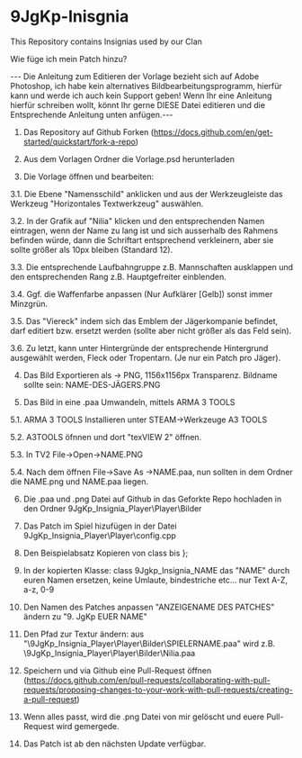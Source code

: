 # 9JgKp-Inisgnia
This Repository contains Insignias used by our Clan

Wie füge ich mein Patch hinzu?

--- Die Anleitung zum Editieren der Vorlage bezieht sich auf Adobe Photoshop, ich habe kein alternatives Bildbearbeitungsprogramm, hierfür kann und werde ich auch kein Support geben! Wenn Ihr eine Anleitung hierfür schreiben wollt, könnt Ihr gerne DIESE Datei editieren und die Entsprechende Anleitung unten anfügen.---

1. Das Repository auf Github Forken (https://docs.github.com/en/get-started/quickstart/fork-a-repo)

2. Aus dem Vorlagen Ordner die Vorlage.psd herunterladen

3. Die Vorlage öffnen und bearbeiten:

3.1. Die Ebene "Namensschild" anklicken und aus der Werkzeugleiste das Werkzeug "Horizontales Textwerkzeug" auswählen.

3.2. In der Grafik auf "Nilia" klicken und den entsprechenden Namen eintragen, wenn der Name zu lang ist und sich ausserhalb des Rahmens befinden würde, dann die Schriftart entsprechend verkleinern, aber sie sollte größer als 10px bleiben (Standard 12).

3.3. Die entsprechende Laufbahngruppe z.B. Mannschaften ausklappen und den entsprechenden Rang z.B. Hauptgefreiter einblenden.

3.4. Ggf. die Waffenfarbe anpassen (Nur Aufklärer [Gelb]) sonst immer Minzgrün.

3.5. Das "Viereck" indem sich das Emblem der Jägerkompanie befindet, darf editiert bzw. ersetzt werden (sollte aber nicht größer als das Feld sein).

3.6. Zu letzt, kann unter Hintergründe der entsprechende Hintergrund ausgewählt werden, Fleck oder Tropentarn. (Je nur ein Patch pro Jäger).

4. Das Bild Exportieren als -> PNG, 1156x1156px Transparenz. Bildname sollte sein: NAME-DES-JÄGERS.PNG

5. Das Bild in eine .paa Umwandeln, mittels ARMA 3 TOOLS

5.1. ARMA 3 TOOLS Installieren unter STEAM->Werkzeuge A3 TOOLS

5.2. A3TOOLS öfnnen und dort "texVIEW 2" öffnen.

5.3. In TV2 File->Open->NAME.PNG

5.4. Nach dem öffnen File->Save As ->NAME.paa, nun sollten in dem Ordner die NAME.png und NAME.paa liegen.

6. Die .paa und .png Datei auf Github in das Geforkte Repo hochladen in den Ordner 9JgKp_Insignia_Player\Player\Bilder

7. Das Patch im Spiel hizufügen in der Datei 9JgKp_Insignia_Player\Player\config.cpp

8. Den Beispielabsatz Kopieren von class bis };

9. In der kopierten Klasse: class 9Jgkp_Insignia_NAME das "NAME" durch euren Namen ersetzen, keine Umlaute, bindestriche etc... nur Text A-Z, a-z, 0-9

10. Den Namen des Patches anpassen "ANZEIGENAME DES PATCHES" ändern zu "9. JgKp EUER NAME"

11. Den Pfad zur Textur ändern: aus "\9JgKp_Insignia_Player\Player\Bilder\SPIELERNAME.paa" wird z.B. \9JgKp_Insignia_Player\Player\Bilder\Nilia.paa

12. Speichern und via Github eine Pull-Request öffnen (https://docs.github.com/en/pull-requests/collaborating-with-pull-requests/proposing-changes-to-your-work-with-pull-requests/creating-a-pull-request)

13. Wenn alles passt, wird die .png Datei von mir gelöscht und euere Pull-Request wird gemergede.

14. Das Patch ist ab den nächsten Update verfügbar.
